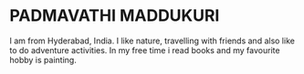 # PADMAVATHI MADDUKURI
I am from Hyderabad, India.
I like nature, travelling with friends and also like to do adventure activities.
In my free time i read books and my favourite hobby is painting.